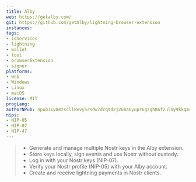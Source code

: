```yaml
---
title: Alby
web: https://getalby.com/
git: https://github.com/getAlby/lightning-browser-extension
instances:
tags:
- idServices
- lightning
- wallet
- tool
- browserExtension
- signer
platforms:
- web
- Windows
- Linux
- macOS
license: MIT
progLang:
authorNPub: npub1xv8mzscll8vvy5rsdw7dcqtd2j268a6yupr6gzqh86f2ulhy9kkqmclk3x
nips:
- NIP-05
- NIP-07
- NIP-47
---
```


> - Generate and manage multiple Nostr keys in the Alby extension.
> - Store keys locally, sign events and use Nostr without custody.
> - Log in with your Nostr keys (NIP-07).
> - Verify your Nostr profile (NIP-05) with your Alby account.
> - Create and receive lightning payments in Nostr clients.
